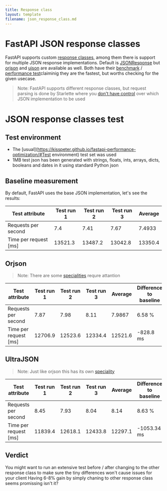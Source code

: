 ```yaml
---
title: Response class
layout: template
filename: json_response_class.md
--- 
```


# FastAPI JSON response classes

FastAPI supports custom [response classes](https://fastapi.tiangolo.com/advanced/custom-response/#jsonresponse), among them there is support for multiple JSON response implementations. Default is  [JSONResponse](https://fastapi.tiangolo.com/advanced/custom-response/#jsonresponse) but [orjson](https://github.com/ijl/orjson) and [ujson](https://github.com/ultrajson/ultrajson) are available as well.
Both have their [benchmark](https://github.com/ultrajson/ultrajson#benchmarks) / [performance test](https://github.com/ijl/orjson#performance)claiminig they are the fastest, but worths checking for the given usecase.

> Note: FastAPI supports different response classes, but request parsing is done by Starlette where you [don't have control](https://github.com/encode/starlette/blob/master/starlette/requests.py#L242) over which JSON implementation to be used

# JSON response classes test

## Test environment
* The [usual](https://kisspeter.github.io/fastapi-performance-optimization/#Test environment) test set was used
* 1MB test json has been generated with strings, floats, ints, arrays, dicts, booleans and dates in it using standard Python json


## Baseline measurement
By default, FastAPI uses the base JSON implementation, let's see the results:

| **Test attribute**    |   **Test run 1** |   **Test run 2** |   **Test run 3** |   **Average** |
|-----------------------|------------------|------------------|------------------|---------------|
| Requests per second   |              7.4 |             7.41 |             7.67 |        7.4933 |
| Time per request [ms] |          13521.3 |         13487.2  |         13042.8  |    13350.4    |


## Orjson 
>Note: There are some [specialities](https://github.com/ijl/orjson#str) requre attantion

| **Test attribute**    |   **Test run 1** |   **Test run 2** |   **Test run 3** |   **Average** | Difference to baseline   |
|-----------------------|------------------|------------------|------------------|---------------|--------------------------|
| Requests per second   |             7.87 |             7.98 |             8.11 |        7.9867 | 6.58 %                   |
| Time per request [ms] |         12706.9  |         12523.6  |         12334.4  |    12521.6    | -828.8 ms                 |
 
## UltraJSON 
>Note: Just like orjson this has its own [speciality](https://github.com/ultrajson/ultrajson#using-an-external-or-system-copy-of-the-double-conversion-library)

| **Test attribute**    |   **Test run 1** |   **Test run 2** |   **Test run 3** |   **Average** | Difference to baseline   |
|-----------------------|------------------|------------------|------------------|---------------|--------------------------|
| Requests per second   |             8.45 |             7.93 |             8.04 |          8.14 | 8.63 %                   |
| Time per request [ms] |         11839.4  |         12618.1  |         12433.8  |      12297.1  | -1053.34 ms               |
 
## Verdict
You might want to run an extensive test before / after changing to the other response class to make sure the tiny differences won't cause issues for your client
Having 6-8% gain by simply chaning to other response class seems promissing isn't it? 